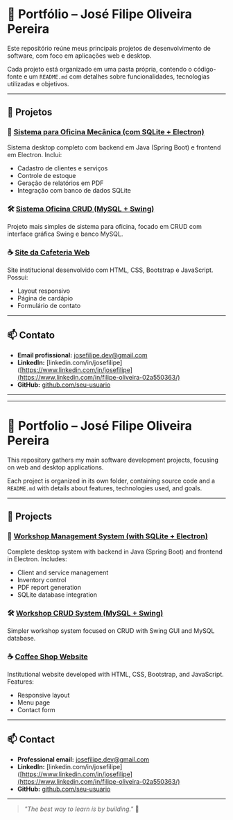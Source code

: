 # 💼 Portfólio – José Filipe Oliveira Pereira

Este repositório reúne meus principais projetos de desenvolvimento de software, com foco em aplicações web e desktop.

Cada projeto está organizado em uma pasta própria, contendo o código-fonte e um `README.md` com detalhes sobre funcionalidades, tecnologias utilizadas e objetivos.

---

## 📁 Projetos

### 🚗 [Sistema para Oficina Mecânica (com SQLite + Electron)](./sistema-oficina/)
Sistema desktop completo com backend em Java (Spring Boot) e frontend em Electron. Inclui:
- Cadastro de clientes e serviços
- Controle de estoque
- Geração de relatórios em PDF
- Integração com banco de dados SQLite

### 🛠️ [Sistema Oficina CRUD (MySQL + Swing)](./sistema-oficina-crud/)
Projeto mais simples de sistema para oficina, focado em CRUD com interface gráfica Swing e banco MySQL.

### ☕ [Site da Cafeteria Web](./cafeteria-web/)
Site institucional desenvolvido com HTML, CSS, Bootstrap e JavaScript. Possui:
- Layout responsivo
- Página de cardápio
- Formulário de contato

---

## 📫 Contato

- **Email profissional:** josefilipe.dev@gmail.com  
- **LinkedIn:** [linkedin.com/in/josefilipe]([https://www.linkedin.com/in/josefilipe](https://www.linkedin.com/in/filipe-oliveira-02a550363/)  
- **GitHub:** [github.com/seu-usuario](github.com/Filipeoliveirap)

---

---

# 💼 Portfolio – José Filipe Oliveira Pereira

This repository gathers my main software development projects, focusing on web and desktop applications.

Each project is organized in its own folder, containing source code and a `README.md` with details about features, technologies used, and goals.

---

## 📁 Projects

### 🚗 [Workshop Management System (with SQLite + Electron)](./sistema-oficina/)
Complete desktop system with backend in Java (Spring Boot) and frontend in Electron. Includes:
- Client and service management
- Inventory control
- PDF report generation
- SQLite database integration

### 🛠️ [Workshop CRUD System (MySQL + Swing)](./sistema-oficina-crud/)
Simpler workshop system focused on CRUD with Swing GUI and MySQL database.

### ☕ [Coffee Shop Website](./cafeteria-web/)
Institutional website developed with HTML, CSS, Bootstrap, and JavaScript. Features:
- Responsive layout
- Menu page
- Contact form

---

## 📫 Contact

- **Professional email:** josefilipe.dev@gmail.com  
- **LinkedIn:** [linkedin.com/in/josefilipe]([https://www.linkedin.com/in/josefilipe](https://www.linkedin.com/in/filipe-oliveira-02a550363/)   
- **GitHub:** [github.com/seu-usuario](github.com/Filipeoliveirap)

---

> _"The best way to learn is by building."_ 🚀
